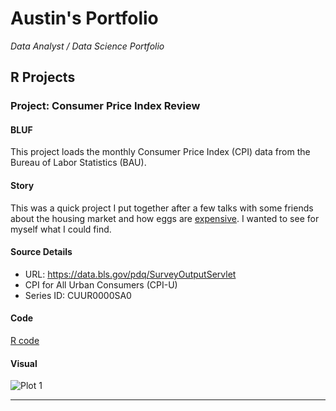 # Austin's Portfolio

_Data Analyst / Data Science Portfolio_

## R Projects

### Project: Consumer Price Index Review <!-- (https://github.com/AuRobinson/Austin_Portfolio/blob/main/project_cpi_series.R) -->

#### BLUF

This project loads the monthly Consumer Price Index (CPI) data from the Bureau of Labor Statistics (BAU).

#### Story

This was a quick project I put together after a few talks with some friends about the housing market and how eggs are [expensive](https://www.bls.gov/news.release/pdf/cpi.pdf). I wanted to see for myself what I could find.

#### Source Details

- URL: https://data.bls.gov/pdq/SurveyOutputServlet
- CPI for All Urban Consumers (CPI-U)
- Series ID:    CUUR0000SA0

#### Code

[R code](https://github.com/AuRobinson/Austin_Portfolio/blob/main/project_cpi_series.R)

#### Visual

![Plot 1](https://github.com/AuRobinson/Austin_Portfolio/blob/main/cpi_line_combo.png)

---

